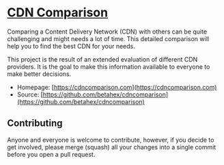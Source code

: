 # [CDN Comparison](https://cdncomparison.com)

Comparing a Content Delivery Network (CDN) with others can be quite challenging and might needs a lot of time. This detailed comparison will help you to find the best CDN for your needs.

This project is the result of an extended evaluation of different CDN providers. It is the goal to make this information available to everyone to make better decisions.

* Homepage: [https://cdncomparison.com](https://cdncomparison.com)
* Source: [https://github.com/betahex/cdncomparison](https://github.com/betahex/cdncomparison)


## Contributing

Anyone and everyone is welcome to contribute, however, if you decide to get involved, please merge (squash) all your changes into a single commit before you open a pull request.
